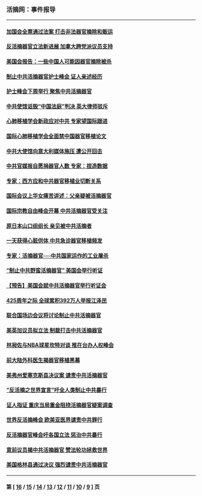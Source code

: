 ### 活摘网：事件报导
---
#### [加国会全票通过法案 打击非法器官摘除和贩运](../../pages/nf5877/n13884924.md?04130430) 
#### [反活摘器官立法新进展 加拿大跨党派议员支持](../../pages/nf5877/n13876061.md?04130430) 
#### [美国会报告：一些中国人可能因器官摘除被杀](../../pages/nf5877/n13867964.md?04130430) 
#### [制止中共活摘器官护士峰会 证人亲述经历](../../pages/nf5877/n13859007.md?04130430) 
#### [护士峰会下周举行 聚焦中共活摘器官](../../pages/nf5877/n13855418.md?04130430) 
#### [中共使馆诋毁“中国法庭”判决 英大律师驳斥](../../pages/nf5877/n13833945.md?04130430) 
#### [心肺移植学会新政应对中共 专家望国际跟进](../../pages/nf5877/n13829043.md?04130430) 
#### [国际心肺移植学会全面禁中国器官移植论文](../../pages/nf5877/n13827785.md?04130430) 
#### [中共大使馆向意大利媒体施压 遭公开回击](../../pages/nf5877/n13826038.md?04130430) 
#### [中共官媒报自愿捐器官人数 专家：捏造数据](../../pages/nf5877/n13814130.md?04130430) 
#### [专家：西方应和中共器官移植业切断关系](../../pages/nf5877/n13772828.md?04130430) 
#### [国际会议上华女痛苦讲述：父亲疑被活摘器官](../../pages/nf5877/n13771583.md?04130430) 
#### [国际宗教自由峰会开幕 中共活摘器官受关注](../../pages/nf5877/n13769995.md?04130430) 
#### [原日本山口组组长 亲见被中共活摘者](../../pages/nf5877/n13767360.md?04130430) 
#### [一天获得心脏供体 中共急诊器官移植频发](../../pages/nf5877/n13764689.md?04130430) 
#### [专家：活摘器官──中共国家运作的工业屠杀](../../pages/nf5877/n13761178.md?04130430) 
#### [“制止中共野蛮活摘器官” 美国会举行听证](../../pages/nf5877/n13735831.md?04130430) 
#### [【预告】美国会就中共活摘器官举行听证会](../../pages/nf5877/n13732843.md?04130430) 
#### [425周年之际 全球累积392万人举报江泽民](../../pages/nf5877/n13719232.md?04130430) 
#### [联合国场边会议将讨论制止中共活摘器官](../../pages/nf5877/n13656361.md?04130430) 
#### [美英加议员拟立法 制裁打击中共活摘器官](../../pages/nf5877/n13430251.md?04130430) 
#### [林昶佐与NBA球星坎特对谈 推在台办人权峰会](../../pages/nf5877/n13414467.md?04130430) 
#### [前大陆外科医生揭器官移植黑幕](../../pages/nf5877/n13401416.md?04130430) 
#### [美弗州爱塞克斯县决议案 谴责中共活摘器官](../../pages/nf5877/n13320919.md?04130430) 
#### [“反活摘之世界宣言”吁全人类制止中共暴行](../../pages/nf5877/n13259730.md?04130430) 
#### [证人指证 重庆当局重金阻挠活摘器官疑案调查](../../pages/nf5877/n13259127.md?04130430) 
#### [世界反活摘峰会 欧美亚医界谴责中共罪行](../../pages/nf5877/n13253550.md?04130430) 
#### [反活摘器官峰会吁各国立法 惩治中共暴行](../../pages/nf5877/n13245052.md?04130430) 
#### [意前议员揭中共活摘器官 赞法轮功拯救世界](../../pages/nf5877/n13203445.md?04130430) 
#### [美国格林县通过决议 强烈谴责中共活摘器官](../../pages/nf5877/n13119367.md?04130430) 

---
#### 第 [ [16](./16.md?04130430) / [15](./15.md?04130430) / [14](./14.md?04130430) / [13](./13.md?04130430) / [12](./12.md?04130430) / [11](./11.md?04130430) / [10](./10.md?04130430) / [9](./9.md?04130430) ] 页
